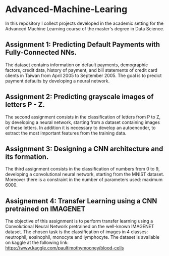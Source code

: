 # Advanced-Machine-Learing
In this repository I collect projects developed in the academic setting for the Advanced Machine Learning course of the master's degree in Data Science.

## Assignment 1: Predicting Default Payments with Fully-Connected NNs.
The dataset contains information on default payments, demographic factors, credit data, history of payment, and bill statements of credit card clients in Taiwan from April 2005 to September 2005. The goal is to predict payment defaults by developing a neural network.

## Assignment 2: Predicting grayscale images of letters P - Z.
The second assignment consists in the classification of letters from P to Z, by developing a neural network, starting from a dataset containing images of these letters. In addition it is necessary to develop an autoencoder, to extract the most important features from the training data.

## Assignment 3: Designing a CNN architecture and its formation.
The third assignment consists in the classification of numbers from 0 to 9, developing a convolutional neural network, starting from the MNIST dataset. Moreover there is a constraint in the number of parameters used: maximum 6000.

## Assignement 4: Transfer Learning using a CNN pretrained on IMAGENET
The objective of this assignment is to perform transfer learning using a Convolutional Neural Network pretrained on the well-known IMAGENET dataset. The chosen task is the classification of images in 4 classes: neutrophil, eosinophil, monocyte and lymphocyte. The dataset is available on kaggle at the following link: https://www.kaggle.com/paultimothymooney/blood-cells
